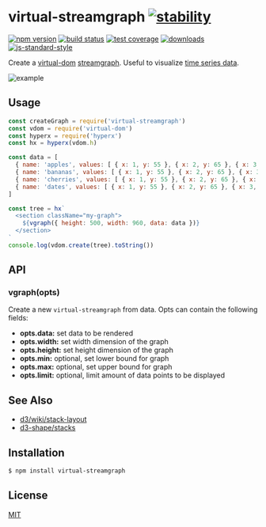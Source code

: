 # virtual-streamgraph [![stability][0]][1]
[![npm version][2]][3] [![build status][4]][5] [![test coverage][6]][7]
[![downloads][8]][9] [![js-standard-style][10]][11]

Create a [virtual-dom][14] [streamgraph][12]. Useful to visualize
[time series data][13].

![example](./example/example.png)

## Usage
```js
const createGraph = require('virtual-streamgraph')
const vdom = require('virtual-dom')
const hyperx = require('hyperx')
const hx = hyperx(vdom.h)

const data = [
  { name: 'apples', values: [ { x: 1, y: 55 }, { x: 2, y: 65 }, { x: 3, y: 67 }] },
  { name: 'bananas', values: [ { x: 1, y: 55 }, { x: 2, y: 65 }, { x: 3, y: 67 }] },
  { name: 'cherries', values: [ { x: 1, y: 55 }, { x: 2, y: 65 }, { x: 3, y: 67 }] },
  { name: 'dates', values: [ { x: 1, y: 55 }, { x: 2, y: 65 }, { x: 3, y: 67 }] }
]

const tree = hx`
  <section className="my-graph">
    ${vgraph({ height: 500, width: 960, data: data })}
  </section>
`
console.log(vdom.create(tree).toString())
```

## API
### vgraph(opts)
Create a new `virtual-streamgraph` from data. Opts can contain the following
fields:
- __opts.data:__ set data to be rendered
- __opts.width:__ set width dimension of the graph
- __opts.height:__ set height dimension of the graph
- __opts.min:__ optional, set lower bound for graph
- __opts.max:__ optional, set upper bound for graph
- __opts.limit:__ optional, limit amount of data points to be displayed

## See Also
- [d3/wiki/stack-layout](https://github.com/mbostock/d3/wiki/Stack-Layout)
- [d3-shape/stacks](https://github.com/d3/d3-shape#stackOffsetWiggle)

## Installation
```sh
$ npm install virtual-streamgraph
```

## License
[MIT](https://tldrlegal.com/license/mit-license)

[0]: https://img.shields.io/badge/stability-experimental-orange.svg?style=flat-square
[1]: https://nodejs.org/api/documentation.html#documentation_stability_index
[2]: https://img.shields.io/npm/v/virtual-streamgraph.svg?style=flat-square
[3]: https://npmjs.org/package/virtual-streamgraph
[4]: https://img.shields.io/travis/yoshuawuyts/virtual-streamgraph/master.svg?style=flat-square
[5]: https://travis-ci.org/yoshuawuyts/virtual-streamgraph
[6]: https://img.shields.io/codecov/c/github/yoshuawuyts/virtual-streamgraph/master.svg?style=flat-square
[7]: https://codecov.io/github/yoshuawuyts/virtual-streamgraph
[8]: http://img.shields.io/npm/dm/virtual-streamgraph.svg?style=flat-square
[9]: https://npmjs.org/package/virtual-streamgraph
[10]: https://img.shields.io/badge/code%20style-standard-brightgreen.svg?style=flat-square
[11]: https://github.com/feross/standard
[12]: http://www.visualisingdata.com/2010/08/making-sense-of-streamgraphs/
[13]: https://en.wikipedia.org/wiki/Time_series
[14]: https://github.com/Matt-Esch/virtual-dom
